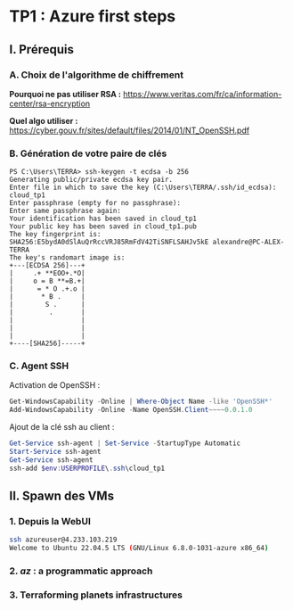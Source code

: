# TP1 : Azure first steps

## I. Prérequis
### A. Choix de l'algorithme de chiffrement
**Pourquoi ne pas utiliser RSA :**
https://www.veritas.com/fr/ca/information-center/rsa-encryption


**Quel algo utiliser :**
https://cyber.gouv.fr/sites/default/files/2014/01/NT_OpenSSH.pdf

### B. Génération de votre paire de clés
```
PS C:\Users\TERRA> ssh-keygen -t ecdsa -b 256
Generating public/private ecdsa key pair.
Enter file in which to save the key (C:\Users\TERRA/.ssh/id_ecdsa): cloud_tp1
Enter passphrase (empty for no passphrase):
Enter same passphrase again:
Your identification has been saved in cloud_tp1
Your public key has been saved in cloud_tp1.pub
The key fingerprint is:
SHA256:E5bydA0dSlAuQrRccVRJ85RmFdV42TiSNFLSAHJv5kE alexandre@PC-ALEX-TERRA
The key's randomart image is:
+---[ECDSA 256]---+
|     .+ **EOO+.*O|
|     o = B **=B.+|
|      = * O .+.o |
|       * B .     |
|        S .      |
|         .       |
|                 |
|                 |
|                 |
+----[SHA256]-----+
```
### C. Agent SSH
Activation de OpenSSH :
```powershell
Get-WindowsCapability -Online | Where-Object Name -like 'OpenSSH*'
Add-WindowsCapability -Online -Name OpenSSH.Client~~~~0.0.1.0
```

Ajout de la clé ssh au client : 
```powershell
Get-Service ssh-agent | Set-Service -StartupType Automatic
Start-Service ssh-agent
Get-Service ssh-agent
ssh-add $env:USERPROFILE\.ssh\cloud_tp1
```

## II. Spawn des VMs

### 1. Depuis la WebUI

```bash
ssh azureuser@4.233.103.219
Welcome to Ubuntu 22.04.5 LTS (GNU/Linux 6.8.0-1031-azure x86_64)
``` 

### 2. *az* : a programmatic approach
### 3. Terraforming planets infrastructures

